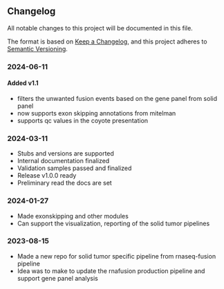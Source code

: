 ## Changelog ##
All notable changes to this project will be documented in this file.

The format is based on [Keep a Changelog](https://keepachangelog.com/en/1.0.0/),
and this project adheres to [Semantic Versioning](https://semver.org/spec/v2.0.0.html).


### 2024-06-11
#### Added v1.1
- filters the unwanted fusion events based on the gene panel from solid panel
- now supports exon skipping annotations from mitelman
- supports qc values in the coyote presentation


### 2024-03-11
- Stubs and versions are supported
- Internal documentation finalized
- Validation samples passed and finalized 
- Release v1.0.0 ready
- Preliminary read the docs are set

### 2024-01-27
- Made exonskipping and other modules
- Can support the visualization, reporting of the solid tumor pipelines

### 2023-08-15
- Made a new repo for solid tumor specific pipeline from rnaseq-fusion pipeline
- Idea was to make to update the rnafusion production pipeline and support gene panel analysis

